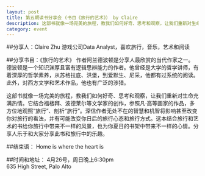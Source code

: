 ```yaml
---
layout: post
title: 第五期读书分享会 (书目《旅行的艺术》） by Claire
description: 这部书就像一场完美的旅程，教我们如何好奇、思考和观察，让我们重新对生命充满热情。它结合福楼拜、波德莱尔等文学家的创作，参照凡·高等画家的作品，多方位地观照“旅行”、剖析“旅行”。
category: event 
---
```


##分享人：Claire Zhu
游戏公司Data Analyst，喜欢旅行，音乐，艺术和阅读

##分享书目：《旅行的艺术》
作者阿兰德波顿是分享人最欣赏的当代作家之一。德波顿是一个知识渊厚且富有逻辑思辨能力的作者。他曾经是大学的哲学讲师，有着深厚的哲学素养，从苏格拉底、洪堡，到爱默生、尼采，他都有过系统的阅读。此外，对西方文学和艺术作品，他也有广泛的涉猎。

这部书就像一场完美的旅程，教我们如何好奇、思考和观察，让我们重新对生命充满热情。它结合福楼拜、波德莱尔等文学家的创作，参照凡·高等画家的作品，多方位地观照“旅行”、剖析“旅行”。深信作者无处不在的智慧和机智将影响甚至改变你对旅行的看法，并有可能改变你日后的旅行心态和旅行方式。这本结合旅行和艺术的书给你旅行中带来不一样的风景，也为你夏日的书架中带来不一样的心情。分享人乐于和大家分享此书和旅行中的乐趣。

##结束语： Home is where the heart is

##时间和地址：
4月26号，周日晚上6:30pm<br>
635 High Street, Palo Alto

